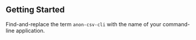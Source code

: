 ## Getting Started

Find-and-replace the term `anon-csv-cli` with the name of your command-line application.


